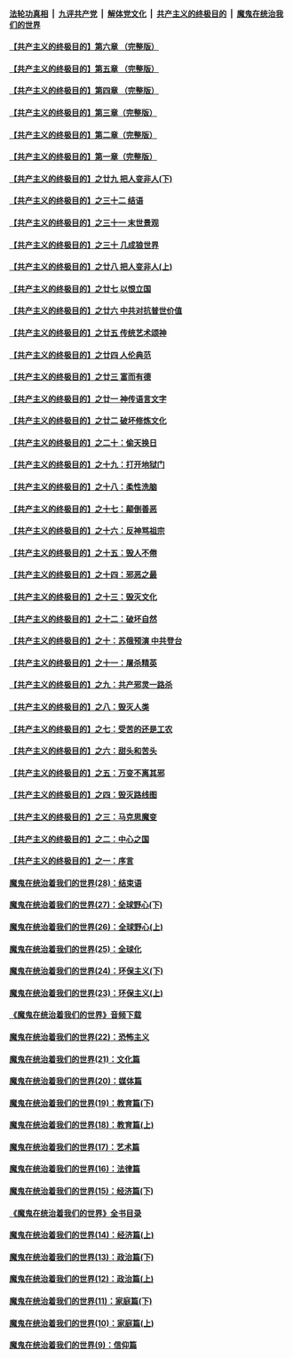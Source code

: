 

####  [法轮功真相](../../../../basic/blob/master/README.md?t=06240031) &nbsp;|&nbsp; [九评共产党](../../../../9ping.md/blob/master/README.md?t=06240031) &nbsp;|&nbsp; [解体党文化](../../../../jtdwh.md/blob/master/README.md?t=06240031)  &nbsp;|&nbsp; [共产主义的终极目的](../../../../gczydzjmd.md/blob/master/README.md?t=06240031) &nbsp;|&nbsp; [魔鬼在统治我们的世界](../../../../mgztzwmdsj.md/blob/master/README.md?t=06240031) 

#### [【共产主义的终极目的】第六章 （完整版）](../pages/nsc422/n11428913.md?t=06240031) 

#### [【共产主义的终极目的】第五章 （完整版）](../pages/nsc422/n11428912.md?t=06240031) 

#### [【共产主义的终极目的】第四章 （完整版）](../pages/nsc422/n11428907.md?t=06240031) 

#### [【共产主义的终极目的】第三章（完整版）](../pages/nsc422/n11428848.md?t=06240031) 

#### [【共产主义的终极目的】第二章（完整版）](../pages/nsc422/n11428831.md?t=06240031) 

#### [【共产主义的终极目的】第一章（完整版）](../pages/nsc422/n11417651.md?t=06240031) 

#### [【共产主义的终极目的】之廿九 把人变非人(下)](../pages/nsc422/n11344140.md?t=06240031) 

#### [【共产主义的终极目的】之三十二 结语](../pages/nsc422/n11360535.md?t=06240031) 

#### [【共产主义的终极目的】之三十一 末世景观](../pages/nsc422/n11351129.md?t=06240031) 

#### [【共产主义的终极目的】之三十 几成狼世界](../pages/nsc422/n11348280.md?t=06240031) 

#### [【共产主义的终极目的】之廿八 把人变非人(上)](../pages/nsc422/n11340492.md?t=06240031) 

#### [【共产主义的终极目的】之廿七 以恨立国](../pages/nsc422/n11336944.md?t=06240031) 

#### [【共产主义的终极目的】之廿六 中共对抗普世价值](../pages/nsc422/n11324785.md?t=06240031) 

#### [【共产主义的终极目的】之廿五 传统艺术颂神](../pages/nsc422/n11296396.md?t=06240031) 

#### [【共产主义的终极目的】之廿四 人伦典范](../pages/nsc422/n11296397.md?t=06240031) 

#### [【共产主义的终极目的】之廿三 富而有德](../pages/nsc422/n11283598.md?t=06240031) 

#### [【共产主义的终极目的】之廿一 神传语言文字](../pages/nsc422/n11263265.md?t=06240031) 

#### [【共产主义的终极目的】之廿二 破坏修炼文化](../pages/nsc422/n11245728.md?t=06240031) 

#### [【共产主义的终极目的】之二十：偷天换日](../pages/nsc422/n11238846.md?t=06240031) 

#### [【共产主义的终极目的】之十九：打开地狱门](../pages/nsc422/n11206376.md?t=06240031) 

#### [【共产主义的终极目的】之十八：柔性洗脑](../pages/nsc422/n11199994.md?t=06240031) 

#### [【共产主义的终极目的】之十七：颠倒善恶](../pages/nsc422/n11179782.md?t=06240031) 

#### [【共产主义的终极目的】之十六：反神骂祖宗](../pages/nsc422/n11166798.md?t=06240031) 

#### [【共产主义的终极目的】之十五：毁人不倦](../pages/nsc422/n11166792.md?t=06240031) 

#### [【共产主义的终极目的】之十四：邪恶之最](../pages/nsc422/n11150249.md?t=06240031) 

#### [【共产主义的终极目的】之十三：毁灭文化](../pages/nsc422/n11135227.md?t=06240031) 

#### [【共产主义的终极目的】之十二：破坏自然](../pages/nsc422/n11135214.md?t=06240031) 

#### [【共产主义的终极目的】之十：苏俄预演 中共登台](../pages/nsc422/n11118424.md?t=06240031) 

#### [【共产主义的终极目的】之十一：屠杀精英](../pages/nsc422/n11118442.md?t=06240031) 

#### [【共产主义的终极目的】之九：共产邪灵一路杀](../pages/nsc422/n11114139.md?t=06240031) 

#### [【共产主义的终极目的】之八：毁灭人类](../pages/nsc422/n11108503.md?t=06240031) 

#### [【共产主义的终极目的】之七：受苦的还是工农](../pages/nsc422/n11101809.md?t=06240031) 

#### [【共产主义的终极目的】之六：甜头和苦头](../pages/nsc422/n11096971.md?t=06240031) 

#### [【共产主义的终极目的】之五：万变不离其邪](../pages/nsc422/n11091285.md?t=06240031) 

#### [【共产主义的终极目的】之四：毁灭路线图](../pages/nsc422/n11086284.md?t=06240031) 

#### [【共产主义的终极目的】之三：马克思魔变](../pages/nsc422/n11061941.md?t=06240031) 

#### [【共产主义的终极目的】之二：中心之国](../pages/nsc422/n11047728.md?t=06240031) 

#### [【共产主义的终极目的】之一：序言](../pages/nsc422/n11086077.md?t=06240031) 

#### [魔鬼在统治着我们的世界(28)：结束语](../pages/nsc422/n10936246.md?t=06240031) 

#### [魔鬼在统治着我们的世界(27)：全球野心(下)](../pages/nsc422/n10928319.md?t=06240031) 

#### [魔鬼在统治着我们的世界(26)：全球野心(上)](../pages/nsc422/n10900318.md?t=06240031) 

#### [魔鬼在统治着我们的世界(25)：全球化](../pages/nsc422/n10788205.md?t=06240031) 

#### [魔鬼在统治着我们的世界(24)：环保主义(下)](../pages/nsc422/n10695307.md?t=06240031) 

#### [魔鬼在统治着我们的世界(23)：环保主义(上)](../pages/nsc422/n10688613.md?t=06240031) 

#### [《魔鬼在统治着我们的世界》音频下载](../pages/nsc422/n10635553.md?t=06240031) 

#### [魔鬼在统治着我们的世界(22)：恐怖主义](../pages/nsc422/n10614727.md?t=06240031) 

#### [魔鬼在统治着我们的世界(21)：文化篇](../pages/nsc422/n10597706.md?t=06240031) 

#### [魔鬼在统治着我们的世界(20)：媒体篇](../pages/nsc422/n10586579.md?t=06240031) 

#### [魔鬼在统治着我们的世界(19)：教育篇(下)](../pages/nsc422/n10564808.md?t=06240031) 

#### [魔鬼在统治着我们的世界(18)：教育篇(上)](../pages/nsc422/n10526970.md?t=06240031) 

#### [魔鬼在统治着我们的世界(17)：艺术篇](../pages/nsc422/n10499093.md?t=06240031) 

#### [魔鬼在统治着我们的世界(16)：法律篇](../pages/nsc422/n10485969.md?t=06240031) 

#### [魔鬼在统治着我们的世界(15)：经济篇(下)](../pages/nsc422/n10469975.md?t=06240031) 

#### [《魔鬼在统治着我们的世界》全书目录](../pages/nsc422/n10464261.md?t=06240031) 

#### [魔鬼在统治着我们的世界(14)：经济篇(上)](../pages/nsc422/n10457370.md?t=06240031) 

#### [魔鬼在统治着我们的世界(13)：政治篇(下)](../pages/nsc422/n10448270.md?t=06240031) 

#### [魔鬼在统治着我们的世界(12)：政治篇(上)](../pages/nsc422/n10444576.md?t=06240031) 

#### [魔鬼在统治着我们的世界(11)：家庭篇(下)](../pages/nsc422/n10440961.md?t=06240031) 

#### [魔鬼在统治着我们的世界(10)：家庭篇(上)](../pages/nsc422/n10435448.md?t=06240031) 

#### [魔鬼在统治着我们的世界(9)：信仰篇](../pages/nsc422/n10432159.md?t=06240031) 


